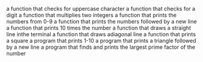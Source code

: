 a function that checks for uppercase character
a function that checks for a digit
a function that multiplies two integers
a function that prints the numbers from 0-9
a function that prints the numbers followed by a new line
a function that prints 10 times the number
a function that draws a straight line inthe terminal
a function that draws adiagonal line
a function that prints a square
a program that prints 1-10
a program that prints a triangle followed by a new line
a program that finds and prints the largest prime factor of the number
